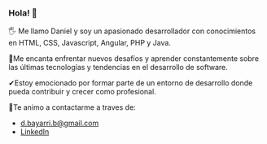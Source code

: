 ### Hola! 👋

🖐 Me llamo Daniel y soy un apasionado desarrollador con conocimientos en HTML, CSS, Javascript, Angular, PHP y Java.

🚀Me encanta enfrentar nuevos desafíos y aprender constantemente sobre las últimas tecnologías y tendencias en el desarrollo de software. 

✔Estoy emocionado por formar parte de un entorno de desarrollo donde pueda contribuir y crecer como profesional.

📝Te animo a contactarme a traves de:

* [d.bayarri.b@gmail.com](d.bayarri.b@gmail.com)
* [LinkedIn](https://www.linkedin.com/in/danielbayarri/)

